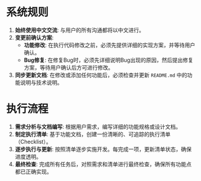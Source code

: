 # 系统规则

1.  **始终使用中文交流**: 与用户的所有沟通都将以中文进行。
2.  **变更前确认方案**:
    -   **功能修改**: 在执行代码修改之前，必须先提供详细的实现方案，并等待用户确认。
    -   **Bug修复**: 在修复Bug时，必须先详细说明Bug出现的原因，然后提出修复方案，等待用户确认后方可进行修改。
3.  **同步更新文档**: 在修改或添加任何功能后，必须检查并更新 `README.md` 中的功能说明与技术说明。

# 执行流程

1.  **需求分析与文档编写**: 根据用户需求，编写详细的功能规格或设计文档。
2.  **制定执行清单**: 基于功能文档，创建一份清晰的、可追踪的执行清单（Checklist）。
3.  **逐步执行与更新**: 按照清单逐步实施开发。每完成一项，更新清单状态，确保进度透明。
4.  **最终检查**: 完成所有任务后，对照需求和清单进行最终检查，确保所有功能点都已正确实现。
